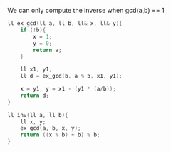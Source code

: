 We can only compute the inverse when gcd(a,b) == 1
```cpp
ll ex_gcd(ll a, ll b, ll& x, ll& y){
    if (!b){
        x = 1;
        y = 0;
        return a;
    }

    ll x1, y1;
    ll d = ex_gcd(b, a % b, x1, y1);

    x = y1, y = x1 - (y1 * (a/b));
    return d;
}

ll inv(ll a, ll b){
    ll x, y;
    ex_gcd(a, b, x, y);
    return ((x % b) + b) % b;
}

```